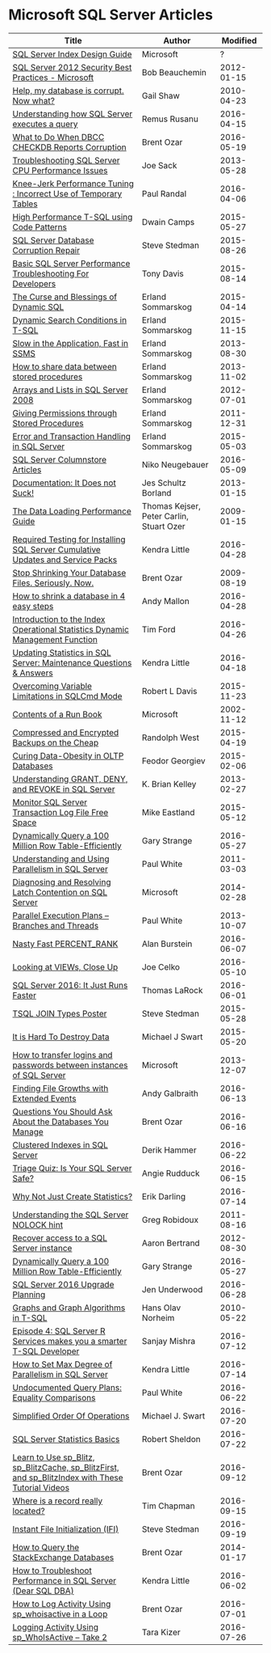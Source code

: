 # Microsoft SQL Server Articles


| Title                                                                                               | Author                                   | Modified   |
|-----------------------------------------------------------------------------------------------------|------------------------------------------|------------|
| [SQL Server Index Design Guide]                                                                     | Microsoft                                | ?          |
| [SQL Server 2012 Security Best Practices - Microsoft]                                               | Bob Beauchemin                           | 2012-01-15 |
| [Help, my database is corrupt. Now what?]                                                           | Gail Shaw                                | 2010-04-23 |
| [Understanding how SQL Server executes a query]                                                     | Remus Rusanu                             | 2016-04-15 |
| [What to Do When DBCC CHECKDB Reports Corruption]                                                   | Brent Ozar                               | 2016-05-19 |
| [Troubleshooting SQL Server CPU Performance Issues]                                                 | Joe Sack                                 | 2013-05-28 |
| [Knee-Jerk Performance Tuning : Incorrect Use of Temporary Tables]                                  | Paul Randal                              | 2016-04-06 |
| [High Performance T-SQL using Code Patterns]                                                        | Dwain Camps                              | 2015-05-27 |
| [SQL Server Database Corruption Repair]                                                             | Steve Stedman                            | 2015-08-26 |
| [Basic SQL Server Performance Troubleshooting For Developers]                                       | Tony Davis                               | 2015-08-14 |
| [The Curse and Blessings of Dynamic SQL]                                                            | Erland Sommarskog                        | 2015-04-14 |
| [Dynamic Search Conditions in T-SQL]                                                                | Erland Sommarskog                        | 2015-11-15 |
| [Slow in the Application, Fast in SSMS]                                                             | Erland Sommarskog                        | 2013-08-30 |
| [How to share data between stored procedures]                                                       | Erland Sommarskog                        | 2013-11-02 |
| [Arrays and Lists in SQL Server 2008]                                                               | Erland Sommarskog                        | 2012-07-01 |
| [Giving Permissions through Stored Procedures]                                                      | Erland Sommarskog                        | 2011-12-31 |
| [Error and Transaction Handling in SQL Server]                                                      | Erland Sommarskog                        | 2015-05-03 |
| [SQL Server Columnstore Articles]                                                                   | Niko Neugebauer                          | 2016-05-09 |
| [Documentation: It Does not Suck!]                                                                  | Jes Schultz Borland                      | 2013-01-15 |
| [The Data Loading Performance Guide]                                                                | Thomas Kejser, Peter Carlin, Stuart Ozer | 2009-01-15 |
| [Required Testing for Installing SQL Server Cumulative Updates and Service Packs]                   | Kendra Little                            | 2016-04-28 |
| [Stop Shrinking Your Database Files. Seriously. Now.]                                               | Brent Ozar                               | 2009-08-19 |
| [How to shrink a database in 4 easy steps]                                                          | Andy Mallon                              | 2016-04-28 |
| [Introduction to the Index Operational Statistics Dynamic Management Function]                      | Tim Ford                                 | 2016-04-26 |
| [Updating Statistics in SQL Server: Maintenance Questions & Answers]                                | Kendra Little                            | 2016-04-18 |
| [Overcoming Variable Limitations in SQLCmd Mode]                                                    | Robert L Davis                           | 2015-11-23 |
| [Contents of a Run Book]                                                                            | Microsoft                                | 2002-11-12 |
| [Compressed and Encrypted Backups on the Cheap]                                                     | Randolph West                            | 2015-04-19 |
| [Curing Data-Obesity in OLTP Databases]                                                             | Feodor Georgiev                          | 2015-02-06 |
| [Understanding GRANT, DENY, and REVOKE in SQL Server]                                               | K. Brian Kelley                          | 2013-02-27 |
| [Monitor SQL Server Transaction Log File Free Space]                                                | Mike Eastland                            | 2015-05-12 |
| [Dynamically Query a 100 Million Row Table-Efficiently]                                             | Gary Strange                             | 2016-05-27 |
| [Understanding and Using Parallelism in SQL Server]                                                 | Paul White                               | 2011-03-03 |
| [Diagnosing and Resolving Latch Contention on SQL Server]                                           | Microsoft                                | 2014-02-28 |
| [Parallel Execution Plans – Branches and Threads]                                                   | Paul White                               | 2013-10-07 |
| [Nasty Fast PERCENT_RANK]                                                                           | Alan Burstein                            | 2016-06-07 |
| [Looking at VIEWs, Close Up]                                                                        | Joe Celko                                | 2016-05-10 |
| [SQL Server 2016: It Just Runs Faster]                                                              | Thomas LaRock                            | 2016-06-01 |
| [TSQL JOIN Types Poster]                                                                            | Steve Stedman                            | 2015-05-28 |
| [It is Hard To Destroy Data]                                                                        | Michael J Swart                          | 2015-05-20 |
| [How to transfer logins and passwords between instances of SQL Server]                              | Microsoft                                | 2013-12-07 |
| [Finding File Growths with Extended Events]                                                         | Andy Galbraith                           | 2016-06-13 |
| [Questions You Should Ask About the Databases You Manage]                                           | Brent Ozar                               | 2016-06-16 |
| [Clustered Indexes in SQL Server]                                                                   | Derik Hammer                             | 2016-06-22 |
| [Triage Quiz: Is Your SQL Server Safe?]                                                             | Angie Rudduck                            | 2016-06-15 |
| [Why Not Just Create Statistics?]                                                                   | Erik Darling                             | 2016-07-14 |
| [Understanding the SQL Server NOLOCK hint]                                                          | Greg Robidoux                            | 2011-08-16 |
| [Recover access to a SQL Server instance]                                                           | Aaron Bertrand                           | 2012-08-30 |
| [Dynamically Query a 100 Million Row Table-Efficiently]                                             | Gary Strange                             | 2016-05-27 |
| [SQL Server 2016 Upgrade Planning]                                                                  | Jen Underwood                            | 2016-06-28 |
| [Graphs and Graph Algorithms in T-SQL]                                                              | Hans Olav Norheim                        | 2010-05-22 |
| [Episode 4: SQL Server R Services makes you a smarter T-SQL Developer]                              | Sanjay Mishra                            | 2016-07-12 |
| [How to Set Max Degree of Parallelism in SQL Server]                                                | Kendra Little                            | 2016-07-14 |
| [Undocumented Query Plans: Equality Comparisons]                                                    | Paul White                               | 2016-06-22 |
| [Simplified Order Of Operations]                                                                    | Michael J. Swart                         | 2016-07-20 |
| [SQL Server Statistics Basics]                                                                      | Robert Sheldon                           | 2016-07-22 |
| [Learn to Use sp_Blitz, sp_BlitzCache, sp_BlitzFirst, and sp_BlitzIndex with These Tutorial Videos] | Brent Ozar                               | 2016-09-12 |
| [Where is a record really located?]                                                                 | Tim Chapman                              | 2016-09-15 |
| [Instant File Initialization (IFI)]                                                                 | Steve Stedman                            | 2016-09-19 |
| [How to Query the StackExchange Databases]                                                          | Brent Ozar                               | 2014-01-17 |
| [How to Troubleshoot Performance in SQL Server (Dear SQL DBA)]                                      | Kendra Little                            | 2016-06-02 |
| [How to Log Activity Using sp_whoisactive in a Loop]                                                | Brent Ozar                               | 2016-07-01 |
| [Logging Activity Using sp_WhoIsActive – Take 2]                                                    | Tara Kizer                               | 2016-07-26 |

[SQL Server Index Design Guide]:https://technet.microsoft.com/en-us/library/jj835095.aspx
[SQL Server 2012 Security Best Practices - Microsoft]:http://download.microsoft.com/download/8/f/a/8fabacd7-803e-40fc-adf8-355e7d218f4c/sql_server_2012_security_best_practice_whitepaper_apr2012.docx
[Help, my database is corrupt. Now what?]:http://www.sqlservercentral.com/articles/Corruption/65804/
[What to Do When DBCC CHECKDB Reports Corruption]:https://www.brentozar.com/archive/2016/05/dbcc-checkdb-reports-corruption/
[Understanding how SQL Server executes a query]:http://rusanu.com/2013/08/01/understanding-how-sql-server-executes-a-query/
[Troubleshooting SQL Server CPU Performance Issues]:http://sqlperformance.com/2013/05/io-subsystem/cpu-troubleshooting
[Knee-Jerk Performance Tuning : Incorrect Use of Temporary Tables]:http://sqlperformance.com/2016/04/t-sql-queries/knee-jerk-temporary-tables
[High Performance T-SQL using Code Patterns]:https://dwaincsql.com/2015/05/27/high-performance-t-sql-using-code-patterns/
[SQL Server Database Corruption Repair]:http://stevestedman.com/2015/08/sql-server-database-corruption-repair/
[Basic SQL Server Performance Troubleshooting For Developers]:https://www.simple-talk.com/sql/performance/basic-sql-server-performance-troubleshooting-for-developers/
[The Curse and Blessings of Dynamic SQL]:http://sommarskog.se/dyn-search.html
[Dynamic Search Conditions in T-SQL]:http://www.sommarskog.se/dynamic_sql.html
[Slow in the Application, Fast in SSMS]:http://www.sommarskog.se/query-plan-mysteries.html
[How to share data between stored procedures]:http://www.sommarskog.se/share_data.html
[Arrays and Lists in SQL Server 2008]:http://www.sommarskog.se/arrays-in-sql-2008.html
[Giving Permissions through Stored Procedures]:http://www.sommarskog.se/grantperm.html
[Error and Transaction Handling in SQL Server]:http://www.sommarskog.se/error_handling/Part1.html
[SQL Server Columnstore Articles]:http://www.nikoport.com/columnstore/
[Documentation: It Does not Suck!]:https://www.brentozar.com/archive/2013/01/documentation-it-doesnt-suck/
[The Data Loading Performance Guide]:https://msdn.microsoft.com/en-us/library/dd425070%28v=sql.100%29.aspx
[Required Testing for Installing SQL Server Cumulative Updates and Service Packs]:http://www.littlekendra.com/2016/04/28/required-testing-for-installing-sql-server-cumulative-updates-and-service-packs/
[Stop Shrinking Your Database Files. Seriously. Now.]:https://www.brentozar.com/archive/2009/08/stop-shrinking-your-database-files-seriously-now/
[How to shrink a database in 4 easy steps]:http://am2.co/2016/04/shrink-database-4-easy-steps/
[Introduction to the Index Operational Statistics Dynamic Management Function]:http://sqlmag.com/database-performance-tuning/introduction-index-operational-statistics-dynamic-management-function
[Updating Statistics in SQL Server: Maintenance Questions & Answers]:http://www.littlekendra.com/2016/04/18/updating-statistics-in-sql-server-maintenance-answers/
[Overcoming Variable Limitations in SQLCmd Mode]:http://www.sqlsoldier.com/wp/sqlserver/tsqltuesday65overcomingvariablelimitationsinsqlcmdmode
[Contents of a Run Book]:https://technet.microsoft.com/en-us/library/cc917702.aspx
[Compressed and Encrypted Backups on the Cheap]:https://bornsql.ca/2016/04/compressed-encrypted-backups-cheap/
[Curing Data-Obesity in OLTP Databases]:https://www.simple-talk.com/sql/database-administration/curing-data-obesity-in-oltp-databases/
[Understanding GRANT, DENY, and REVOKE in SQL Server]:https://www.mssqltips.com/sqlservertip/2894/understanding-grant-deny-and-revoke-in-sql-server/
[Monitor SQL Server Transaction Log File Free Space]:https://www.mssqltips.com/sqlservertip/3617/monitor-sql-server-transaction-log-file-free-space/
[Dynamically Query a 100 Million Row Table-Efficiently]:http://www.sqlservercentral.com/articles/T-SQL/121906/
[Understanding and Using Parallelism in SQL Server]:https://www.simple-talk.com/sql/learn-sql-server/understanding-and-using-parallelism-in-sql-server/
[Diagnosing and Resolving Latch Contention on SQL Server]:https://www.microsoft.com/en-us/download/details.aspx?id=26665
[Parallel Execution Plans – Branches and Threads]:http://sqlperformance.com/2013/10/sql-plan/parallel-plans-branches-threads
[Nasty Fast PERCENT_RANK]:http://www.sqlservercentral.com/articles/PERCENT_RANK/141532/
[Looking at VIEWs, Close Up]:https://www.simple-talk.com/sql/t-sql-programming/looking-at-views,-close-up/
[SQL Server 2016: It Just Runs Faster]:http://thomaslarock.com/2016/06/sql-server-2016-just-runs-faster/
[TSQL JOIN Types Poster]:http://stevestedman.com/2015/05/tsql-join-types-poster-version-4-1/
[It is Hard To Destroy Data]:http://michaeljswart.com/2015/05/its-hard-to-destroy-data/
[How to transfer logins and passwords between instances of SQL Server]:https://support.microsoft.com/en-us/kb/918992
[Finding File Growths with Extended Events]:http://nebraskasql.blogspot.ru/2016/06/finding-file-growths-with-extended.html
[Questions You Should Ask About the Databases You Manage]:https://www.brentozar.com/archive/2016/06/questions-ask-databases-manage/
[Clustered Indexes in SQL Server]:http://www.sqlhammer.com/clustered-indexes-sql-server/
[Triage Quiz: Is Your SQL Server Safe?]:https://www.brentozar.com/archive/2016/06/triage-quiz-sql-server-safe/
[Why Not Just Create Statistics?]:https://www.brentozar.com/archive/2016/07/not-just-create-statistics/
[Understanding the SQL Server NOLOCK hint]:https://www.mssqltips.com/sqlservertip/2470/understanding-the-sql-server-nolock-hint/
[Recover access to a SQL Server instance]:https://www.mssqltips.com/sqlservertip/2682/recover-access-to-a-sql-server-instance/
[Dynamically Query a 100 Million Row Table-Efficiently]:http://www.sqlservercentral.com/articles/T-SQL/121906/
[SQL Server 2016 Upgrade Planning]:http://sqlmag.com/sql-server/sql-server-2016-upgrade-planning-0
[Graphs and Graph Algorithms in T-SQL]:http://www.hansolav.net/sql/graphs.html
[Episode 4: SQL Server R Services makes you a smarter T-SQL Developer]:https://blogs.msdn.microsoft.com/sqlcat/2016/07/12/sqlsweet16-episode-4-sql-server-r-services-makes-you-a-smarter-t-sql-developer/
[How to Set Max Degree of Parallelism in SQL Server]:http://www.littlekendra.com/2016/07/14/max-degree-of-parallelism-cost-threshold-for-parallelism/
[Undocumented Query Plans: Equality Comparisons]:http://sqlblog.com/blogs/paul_white/archive/2011/06/22/undocumented-query-plans-equality-comparisons.aspx
[Simplified Order Of Operations]:http://michaeljswart.com/2016/07/simplified-order-of-operations/
[SQL Server Statistics Basics]:https://www.simple-talk.com/sql/performance/sql-server-statistics-basics/
[Learn to Use sp_Blitz, sp_BlitzCache, sp_BlitzFirst, and sp_BlitzIndex with These Tutorial Videos]:https://www.brentozar.com/archive/2016/09/learn-use-sp_blitz-sp_blitzcache-sp_blitzfirst-sp_blitzindex-tutorial-videos/
[Where is a record really located?]:https://blogs.msdn.microsoft.com/sql_pfe_blog/2016/09/15/where-is-a-record-really-located/
[Instant File Initialization (IFI)]:http://stevestedman.com/2016/09/instant-file-initialization-ifi/
[How to Query the StackExchange Databases]:https://www.brentozar.com/archive/2014/01/how-to-query-the-stackexchange-databases/
[How to Troubleshoot Performance in SQL Server (Dear SQL DBA)]:http://www.littlekendra.com/2016/06/02/dear-sql-dba-lost-in-performance-troubleshooting/
[How to Log Activity Using sp_whoisactive in a Loop]:https://www.brentozar.com/responder/log-sp_whoisactive-to-a-table/
[Logging Activity Using sp_WhoIsActive – Take 2]:https://www.brentozar.com/archive/2016/07/logging-activity-using-sp_whoisactive-take-2/
